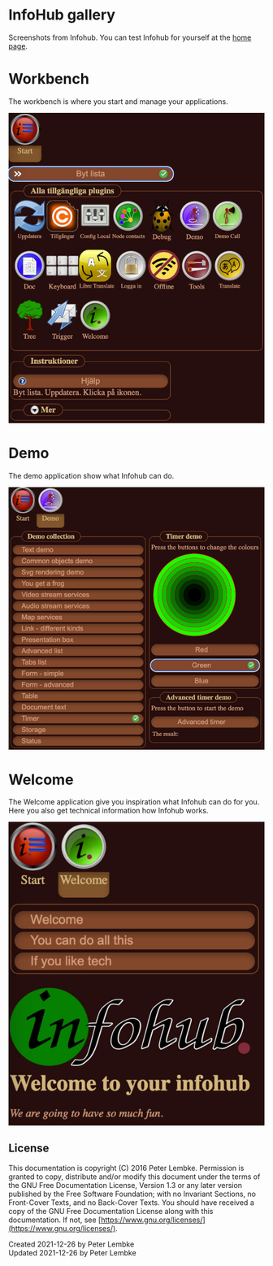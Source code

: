 # InfoHub gallery

Screenshots from Infohub. You can test Infohub for yourself at the [home page](https://infohub.se).

# Workbench
The workbench is where you start and manage your applications.

![The Workbench](../../images/launcher.jpeg)

# Demo
The demo application show what Infohub can do.

![The Demo](../../images/demo.jpeg)

# Welcome
The Welcome application give you inspiration what Infohub can do for you.
Here you also get technical information how Infohub works.

![Welcome](../../images/welcome.jpeg)

## License
This documentation is copyright (C) 2016 Peter Lembke.
 Permission is granted to copy, distribute and/or modify this document under the terms of the GNU Free Documentation License, Version 1.3 or any later version published by the Free Software Foundation; with no Invariant Sections, no Front-Cover Texts, and no Back-Cover Texts.
You should have received a copy of the GNU Free Documentation License along with this documentation. If not, see [https://www.gnu.org/licenses/](https://www.gnu.org/licenses/).

Created 2021-12-26 by Peter Lembke  
Updated 2021-12-26 by Peter Lembke
